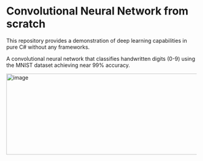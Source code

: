 # Convolutional Neural Network from scratch 

This repository provides a demonstration of deep learning capabilities in pure C# without any frameworks. 

A convolutional neural network that classifies handwritten digits (0-9) using the MNIST dataset achieving near 99% accuracy.

<img width="1040" height="215" alt="image" src="https://github.com/user-attachments/assets/4925dd04-8bf2-46f7-838e-108bd8b172ff" />

